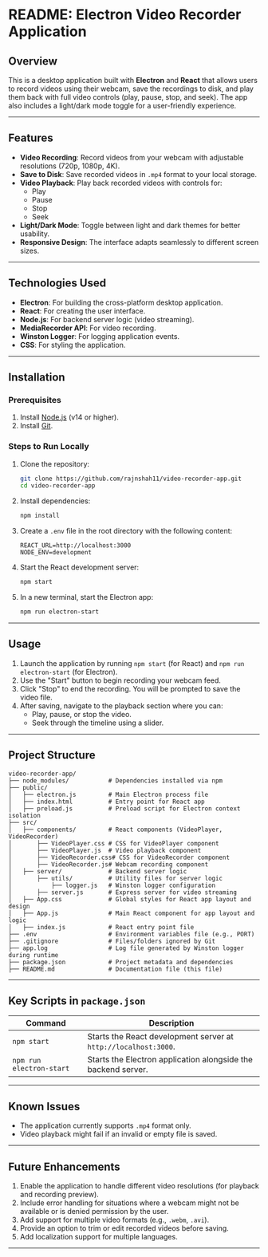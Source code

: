 # README: Electron Video Recorder Application

## Overview

This is a desktop application built with **Electron** and **React** that allows users to record videos using their webcam, save the recordings to disk, and play them back with full video controls (play, pause, stop, and seek). The app also includes a light/dark mode toggle for a user-friendly experience.

---

## Features

- **Video Recording**: Record videos from your webcam with adjustable resolutions (720p, 1080p, 4K).
- **Save to Disk**: Save recorded videos in `.mp4` format to your local storage.
- **Video Playback**: Play back recorded videos with controls for:
  - Play
  - Pause
  - Stop
  - Seek
- **Light/Dark Mode**: Toggle between light and dark themes for better usability.
- **Responsive Design**: The interface adapts seamlessly to different screen sizes.

---

## Technologies Used

- **Electron**: For building the cross-platform desktop application.
- **React**: For creating the user interface.
- **Node.js**: For backend server logic (video streaming).
- **MediaRecorder API**: For video recording.
- **Winston Logger**: For logging application events.
- **CSS**: For styling the application.

---

## Installation

### Prerequisites
1. Install [Node.js](https://nodejs.org/) (v14 or higher).
2. Install [Git](https://git-scm.com/).

### Steps to Run Locally
1. Clone the repository:
   ```bash
   git clone https://github.com/rajnshah11/video-recorder-app.git
   cd video-recorder-app
   ```

2. Install dependencies:
   ```bash
   npm install
   ```

3. Create a `.env` file in the root directory with the following content:
   ```
   REACT_URL=http://localhost:3000
   NODE_ENV=development
   ```

4. Start the React development server:
   ```bash
   npm start
   ```

5. In a new terminal, start the Electron app:
   ```bash
   npm run electron-start
   ```

---

## Usage

1. Launch the application by running `npm start` (for React) and `npm run electron-start` (for Electron).
2. Use the "Start" button to begin recording your webcam feed.
3. Click "Stop" to end the recording. You will be prompted to save the video file.
4. After saving, navigate to the playback section where you can:
   - Play, pause, or stop the video.
   - Seek through the timeline using a slider.

---

## Project Structure

```
video-recorder-app/
├── node_modules/           # Dependencies installed via npm
├── public/
│   ├── electron.js         # Main Electron process file
│   ├── index.html          # Entry point for React app
│   ├── preload.js          # Preload script for Electron context isolation
├── src/
│   ├── components/         # React components (VideoPlayer, VideoRecorder)
│       ├── VideoPlayer.css # CSS for VideoPlayer component
│       ├── VideoPlayer.js  # Video playback component
│       ├── VideoRecorder.css# CSS for VideoRecorder component
│       ├── VideoRecorder.js# Webcam recording component
│   ├── server/             # Backend server logic
│       ├── utils/          # Utility files for server logic
│           ├── logger.js   # Winston logger configuration
│       ├── server.js       # Express server for video streaming
│   ├── App.css             # Global styles for React app layout and design
│   ├── App.js              # Main React component for app layout and logic
│   ├── index.js            # React entry point file
├── .env                    # Environment variables file (e.g., PORT)
├── .gitignore              # Files/folders ignored by Git
├── app.log                 # Log file generated by Winston logger during runtime
├── package.json            # Project metadata and dependencies
├── README.md               # Documentation file (this file)
```

---

## Key Scripts in `package.json`

| Command                 | Description                                                      |
|-------------------------|------------------------------------------------------------------|
| `npm start`             | Starts the React development server at `http://localhost:3000`. |
| `npm run electron-start`| Starts the Electron application alongside the backend server.    |

---

## Known Issues

- The application currently supports `.mp4` format only.
- Video playback might fail if an invalid or empty file is saved.

---

## Future Enhancements
1. Enable the application to handle different video resolutions (for playback and recording preview).
2. Include error handling for situations where a webcam might not be available or is denied permission by the user.
3. Add support for multiple video formats (e.g., `.webm`, `.avi`).
4. Provide an option to trim or edit recorded videos before saving.
5. Add localization support for multiple languages.

---
